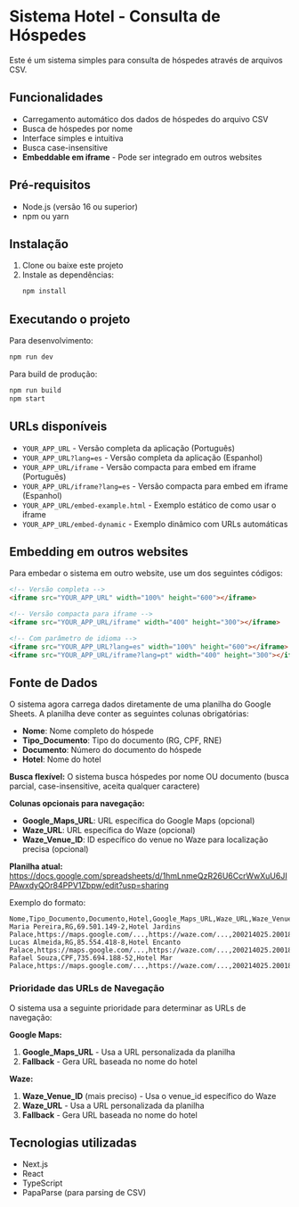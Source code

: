 # Sistema Hotel - Consulta de Hóspedes

Este é um sistema simples para consulta de hóspedes através de arquivos CSV.

## Funcionalidades

- Carregamento automático dos dados de hóspedes do arquivo CSV
- Busca de hóspedes por nome
- Interface simples e intuitiva
- Busca case-insensitive
- **Embeddable em iframe** - Pode ser integrado em outros websites

## Pré-requisitos

- Node.js (versão 16 ou superior)
- npm ou yarn

## Instalação

1. Clone ou baixe este projeto
2. Instale as dependências:
   ```bash
   npm install
   ```

## Executando o projeto

Para desenvolvimento:
```bash
npm run dev
```

Para build de produção:
```bash
npm run build
npm start
```

## URLs disponíveis

- `YOUR_APP_URL` - Versão completa da aplicação (Português)
- `YOUR_APP_URL?lang=es` - Versão completa da aplicação (Espanhol)
- `YOUR_APP_URL/iframe` - Versão compacta para embed em iframe (Português)
- `YOUR_APP_URL/iframe?lang=es` - Versão compacta para embed em iframe (Espanhol)
- `YOUR_APP_URL/embed-example.html` - Exemplo estático de como usar o iframe
- `YOUR_APP_URL/embed-dynamic` - Exemplo dinâmico com URLs automáticas

## Embedding em outros websites

Para embedar o sistema em outro website, use um dos seguintes códigos:

```html
<!-- Versão completa -->
<iframe src="YOUR_APP_URL" width="100%" height="600"></iframe>

<!-- Versão compacta para iframe -->
<iframe src="YOUR_APP_URL/iframe" width="400" height="300"></iframe>

<!-- Com parâmetro de idioma -->
<iframe src="YOUR_APP_URL?lang=es" width="100%" height="600"></iframe>
<iframe src="YOUR_APP_URL/iframe?lang=pt" width="400" height="300"></iframe>
```

## Fonte de Dados

O sistema agora carrega dados diretamente de uma planilha do Google Sheets. A planilha deve conter as seguintes colunas obrigatórias:
- **Nome**: Nome completo do hóspede
- **Tipo_Documento**: Tipo do documento (RG, CPF, RNE)
- **Documento**: Número do documento do hóspede
- **Hotel**: Nome do hotel

**Busca flexível:** O sistema busca hóspedes por nome OU documento (busca parcial, case-insensitive, aceita qualquer caractere)

**Colunas opcionais para navegação:**
- **Google_Maps_URL**: URL específica do Google Maps (opcional)
- **Waze_URL**: URL específica do Waze (opcional)
- **Waze_Venue_ID**: ID específico do venue no Waze para localização precisa (opcional)

**Planilha atual:** https://docs.google.com/spreadsheets/d/1hmLnmeQzR26U6CcrWwXuU6JIPAwxdyQOr84PPV1Zbpw/edit?usp=sharing

Exemplo do formato:
```
Nome,Tipo_Documento,Documento,Hotel,Google_Maps_URL,Waze_URL,Waze_Venue_ID
Maria Pereira,RG,69.501.149-2,Hotel Jardins Palace,https://maps.google.com/...,https://waze.com/...,200214025.2001878106.2164449
Lucas Almeida,RG,85.554.418-8,Hotel Encanto Palace,https://maps.google.com/...,https://waze.com/...,200214025.2001878106.2164448
Rafael Souza,CPF,735.694.188-52,Hotel Mar Palace,https://maps.google.com/...,https://waze.com/...,200214025.2001878106.2164447
```

### Prioridade das URLs de Navegação

O sistema usa a seguinte prioridade para determinar as URLs de navegação:

**Google Maps:**
1. **Google_Maps_URL** - Usa a URL personalizada da planilha
2. **Fallback** - Gera URL baseada no nome do hotel

**Waze:**
1. **Waze_Venue_ID** (mais preciso) - Usa o venue_id específico do Waze
2. **Waze_URL** - Usa a URL personalizada da planilha
3. **Fallback** - Gera URL baseada no nome do hotel

## Tecnologias utilizadas

- Next.js
- React
- TypeScript
- PapaParse (para parsing de CSV) 